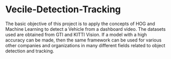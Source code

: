 # Vecile-Detection-Tracking
 The basic objective of this project is to apply the concepts of HOG and Machine Learning to detect a Vehicle from a dashboard video. The datasets used are obtained from GTI and KITTI Vision. If a model with a high accuracy can be made, then the same framework can be used for various other companies and organizations in many different fields related to object detection and tracking.
